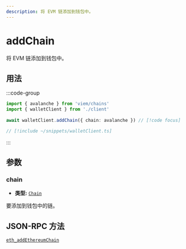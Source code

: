 ```yaml
---
description: 将 EVM 链添加到钱包中。
---
```


# addChain

将 EVM 链添加到钱包中。

## 用法

:::code-group

```ts twoslash [example.ts]
import { avalanche } from 'viem/chains'
import { walletClient } from './client'
 
await walletClient.addChain({ chain: avalanche }) // [!code focus]
```

```ts twoslash [client.ts] filename="client.ts"
// [!include ~/snippets/walletClient.ts]
```

:::

## 参数

### chain

- **类型:** [`Chain`](/docs/glossary/types#chain)

要添加到钱包中的链。

## JSON-RPC 方法

[`eth_addEthereumChain`](https://eips.ethereum.org/EIPS/eip-3085)